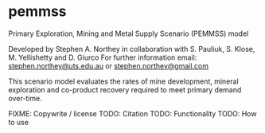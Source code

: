 # pemmss
Primary Exploration, Mining and Metal Supply Scenario (PEMMSS) model

Developed by Stephen A. Northey
in collaboration with S. Pauliuk, S. Klose, M. Yellishetty and D. Giurco
For further information email:
    stephen.northey@uts.edu.au or stephen.northey@gmail.com

This scenario model evaluates the rates of mine development, mineral exploration
and co-product recovery required to meet primary demand over-time.

FIXME: Copywrite / license
TODO: Citation
TODO: Functionality
TODO: How to use
